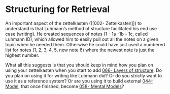 # Structuring for Retrieval

An important aspect of the zettelkasten ([[002- Zettelkasten]]) to understand is that Luhmann’s method of structure facilitated his end use case (writing). He created sequences of notes (1 - 1a -1b - 1c, called Luhmann ID), which allowed him to easily pull out all the notes on a given topic when he needed them. Otherwise he could have just used a numbered list for notes (1, 2, 3, 4, 5, new note 6) where the newest note is just the highest number.

What all this suggests is that you should keep in mind how you plan on using your zettelkasten when you start to add [066- Layers of structure](066-%20Layers%20of%20structure.md). Do you plan on using it for writing like Luhmann did? Or do you strictly want to use it as a reference system? Or are you using it to build external [044- Model](044-%20Model.md), that once finished, become [058- Mental Models](058-%20Mental%20Models.md)?